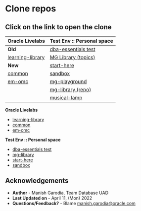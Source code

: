 # Clone repos

## Click on the link to open the clone

<style>
.heatMap {
    width: 100%;
    text-align: left;
}
</style>

<div class="heatMap">

| Oracle Livelabs     | Test Env :: Personal space                                                    |
|---------------------|-------------------------------------------------------------------------------|
| **Old** 		      | [dba-essentials test](./../../../mg-playground/projects/dba-essentials-test)  |
| [learning-library](./../../../learning-library) | [MG Library (topics)](./../../../mg-playground/mg-library) |
| **New** 		                                  | [start-here](./../../../mg-playground/start-here) |
| [common](./../../../oracle-livelabs/common)     | [sandbox](./../../../mg-playground/z-sandbox)     | 
| [em-omc](./../../../oracle-livelabs/em-omc)     | [mg-playground](./../../../mg-playground)         | 
| 												  | [mg-library (repo)](./../../../mg-library) 		  |
| 												  | [musical-lamp](./../../../musical-lamp) 		  |


<if type="hidden">

**Oracle Livelabs**

 - [learning-library](./../../../learning-library)
 - [common](./../../../oracle-livelabs/common)
 - [em-omc](./../../../oracle-livelabs/em-omc)

**Test Env :: Personal space**

 - [dba-essentials test](http://127.0.0.1:3001/mg-playground/projects/dba-essentials-test)
 - [mg-library](./../../../mg-playground/mg-library)
 - [start-here](./../../../mg-playground/start-here)
 - [sandbox](./../../../mg-playground/z-sandbox)

</if>

## Acknowledgements

 - **Author** - Manish Garodia, Team Database UAD
 - **Last Updated on** - April 11, (Mon) 2022
 - **Questions/Feedback?** - Blame [manish.garodia@oracle.com](./files/email.md)
